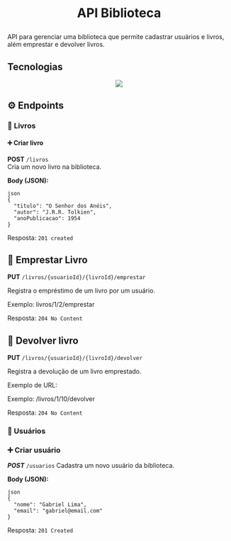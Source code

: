 
<h1  align="center">

API Biblioteca
</h1>

  
  
  

API para gerenciar uma biblioteca que permite cadastrar usuários e livros, além emprestar e devolver livros.


  
  
  

## Tecnologias

  <p align="center">
  <a href="https://skillicons.dev">
    <img src="https://skillicons.dev/icons?i=java,spring,postgres,docker&perline=6" />
  </a>
</p>


  
  

## ⚙️ Endpoints

### 🧾 **Livros**

#### ➕ Criar livro  
**POST** `/livros`  
Cria um novo livro na biblioteca.

**Body (JSON):**
```
json
{
  "titulo": "O Senhor dos Anéis",
  "autor": "J.R.R. Tolkien",
  "anoPublicacao": 1954
}
```
Resposta: ```201 created```

## 📖 Emprestar Livro

**PUT** `/livros/{usuarioId}/{livroId}/emprestar`

Registra o empréstimo de um livro por um usuário.

Exemplo: livros/1/2/emprestar

Resposta: ```204 No Content```

## 🔁 Devolver livro

**PUT** `/livros/{usuarioId}/{livroId}/devolver`

Registra a devolução de um livro emprestado.

Exemplo de URL:

Exemplo: /livros/1/10/devolver


Resposta: ```204 No Content```


### 👤 Usuários
### ➕ Criar usuário

***POST*** `/usuarios`
Cadastra um novo usuário da biblioteca.

**Body (JSON):**
```
json
{
  "nome": "Gabriel Lima",
  "email": "gabriel@email.com"
}
```

Resposta: ```201 Created```

